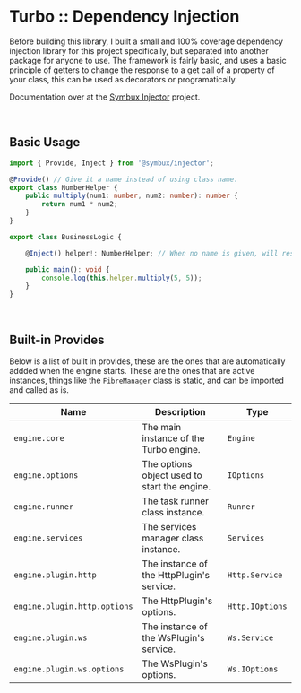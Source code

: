 # Turbo :: Dependency Injection

Before building this library, I built a small and 100% coverage dependency injection
library for this project specifically, but separated into another package for anyone
to use. The framework is fairly basic, and uses a basic principle of getters to change
the response to a get call of a property of your class, this can be used as decorators
or programatically.

Documentation over at the [Symbux Injector](https://github.com/Symbux/Injector#readme) project.

<br>

## Basic Usage

```typescript
import { Provide, Inject } from '@symbux/injector';

@Provide() // Give it a name instead of using class name.
export class NumberHelper {
	public multiply(num1: number, num2: number): number {
		return num1 * num2;
	}
}

export class BusinessLogic {

	@Inject() helper!: NumberHelper; // When no name is given, will resolve on the class name.

	public main(): void {
		console.log(this.helper.multiply(5, 5));
	}
}
```

<br>

## Built-in Provides

Below is a list of built in provides, these are the ones that are automatically addded
when the engine starts. These are the ones that are active instances, things like the
`FibreManager` class is static, and can be imported and called as is.

| Name | Description | Type |
|------|-------------|------|
| `engine.core` | The main instance of the Turbo engine. | `Engine` |
| `engine.options` | The options object used to start the engine. | `IOptions` |
| `engine.runner` | The task runner class instance. | `Runner` |
| `engine.services` | The services manager class instance. | `Services` |
| `engine.plugin.http` | The instance of the HttpPlugin's service. | `Http.Service` |
| `engine.plugin.http.options` | The HttpPlugin's options. | `Http.IOptions` |
| `engine.plugin.ws` | The instance of the WsPlugin's service. | `Ws.Service` |
| `engine.plugin.ws.options` | The WsPlugin's options. | `Ws.IOptions` |
